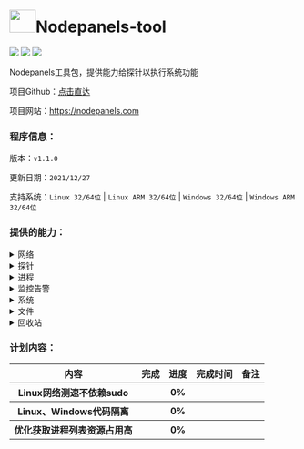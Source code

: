 # <img src="https://github.com/Aranxu/Nodepanels-tool/blob/master/favicon.ico" width = "46" height = "40" alt="" align=center/>Nodepanels-tool

<img src="https://img.shields.io/badge/Go-1.17-ff69b4"/> <img src="https://img.shields.io/badge/version-v1.1.0-orange"/> <img src="https://img.shields.io/badge/TG-@nodepanels-green?logo=telegram&style=plastic"/>

Nodepanels工具包，提供能力给探针以执行系统功能

项目Github：[点击直达](https://github.com/Aranxu/Nodepanels)

项目网站：https://nodepanels.com

### 程序信息：

版本：`v1.1.0`

更新日期：`2021/12/27`

支持系统：`Linux 32/64位` | `Linux ARM 32/64位` | `Windows 32/64位` | `Windows ARM 32/64位`

### 提供的能力：

<details>
  <summary>网络</summary>
  <br>
  <table>
        <tr>
            <th>功能</th>
            <th>完成</th>
            <th>进度</th>
            <th>平台</th>
            <th>备注</th>
        </tr>
        <tr>
            <th>ping测试</th>
            <th>✔</th>
            <th>100%</th>
            <th>linux | windows</th>
            <th></th>
        </tr>
         <tr>
            <th>网络测速</th>
            <th>✔</th>
            <th>100%</th>
            <th>linux | windows</th>
            <th></th>
        </tr>
    </table>
</details>

<details>
  <summary>探针</summary>
  <br>
  <table>
        <tr>
            <th>功能</th>
            <th>完成</th>
            <th>进度</th>
            <th>平台</th>
            <th>备注</th>
        </tr>
        <tr>
            <th>探针升级</th>
            <th>✔</th>
            <th>100%</th>
            <th>linux | windows</th>
            <th></th>
        </tr>
    </table>
</details>

<details>
  <summary>进程</summary>
  <br>
  <table>
        <tr>
            <th>功能</th>
            <th>完成</th>
            <th>进度</th>
            <th>平台</th>
            <th>备注</th>
        </tr>
        <tr>
            <th>进程列表</th>
            <th>✔</th>
            <th>100%</th>
            <th>linux | windows</th>
            <th></th>
        </tr>
         <tr>
            <th>进程信息</th>
            <th>✔</th>
            <th>100%</th>
            <th>linux | windows</th>
            <th></th>
        </tr>
    </table>
</details>

<details>
  <summary>监控告警</summary>
  <br>
  <table>
        <tr>
            <th>功能</th>
            <th>完成</th>
            <th>进度</th>
            <th>平台</th>
            <th>备注</th>
        </tr>
        <tr>
            <th>进程监控开关</th>
            <th>✔</th>
            <th>100%</th>
            <th>linux | windows</th>
            <th></th>
        </tr>
         <tr>
            <th>告警规则设置</th>
            <th>✔</th>
            <th>100%</th>
            <th>linux | windows</th>
            <th></th>
        </tr>
    </table>
</details>

<details>
  <summary>系统</summary>
  <br>
  <table>
        <tr>
            <th>功能</th>
            <th>完成</th>
            <th>进度</th>
            <th>平台</th>
            <th>备注</th>
        </tr>
        <tr>
            <th>获取/设置 主机名</th>
            <th>✔</th>
            <th>100%</th>
            <th>linux | windows</th>
            <th></th>
        </tr>
         <tr>
            <th>获取/设置/备份/还原 DNS</th>
            <th>✔</th>
            <th>100%</th>
            <th>linux</th>
            <th></th>
        </tr>
         <tr>
            <th>获取/设置/备份/还原 YUM</th>
            <th>✔</th>
            <th>100%</th>
            <th>linux</th>
            <th></th>
        </tr>
         <tr>
            <th>获取/设置 系统时间/时区</th>
            <th>✔</th>
            <th>100%</th>
            <th>linux</th>
            <th></th>
        </tr>
         <tr>
            <th>获取环境变量</th>
            <th>✔</th>
            <th>100%</th>
            <th>linux</th>
            <th></th>
        </tr>
         <tr>
            <th>获取系统启动项</th>
            <th>✔</th>
            <th>100%</th>
            <th>linux</th>
            <th></th>
        </tr>
         <tr>
            <th>获取系统服务项</th>
            <th>✔</th>
            <th>100%</th>
            <th>linux</th>
            <th></th>
        </tr>
    </table>
</details>

<details>
  <summary>文件</summary>
  <br>
  <table>
        <tr>
            <th>功能</th>
            <th>完成</th>
            <th>进度</th>
            <th>平台</th>
            <th>备注</th>
        </tr>
        <tr>
            <th>获取文件列表</th>
            <th>✔</th>
            <th>100%</th>
            <th>linux</th>
            <th></th>
        </tr>
         <tr>
            <th>新建文件/文件夹</th>
            <th>✔</th>
            <th>100%</th>
            <th>linux</th>
            <th></th>
        </tr>
         <tr>
            <th>获取文件属性</th>
            <th>✔</th>
            <th>100%</th>
            <th>linux</th>
            <th></th>
        </tr>
         <tr>
            <th>计算文件MD5/SHA1</th>
            <th>✔</th>
            <th>100%</th>
            <th>linux</th>
            <th></th>
        </tr>
         <tr>
            <th>获取/设置文件权限</th>
            <th>✔</th>
            <th>100%</th>
            <th>linux</th>
            <th></th>
        </tr>
         <tr>
            <th>删除文件/文件夹</th>
            <th>✔</th>
            <th>100%</th>
            <th>linux</th>
            <th></th>
        </tr>
         <tr>
            <th>重命名文件/文件夹</th>
            <th>✔</th>
            <th>100%</th>
            <th>linux</th>
            <th></th>
        </tr>
		<tr>
            <th>复制文件/文件夹</th>
            <th>✔</th>
            <th>100%</th>
            <th>linux</th>
            <th></th>
        </tr>
		<tr>
            <th>移动文件/文件夹</th>
            <th>✔</th>
            <th>100%</th>
            <th>linux</th>
            <th></th>
        </tr>
		<tr>
            <th>编辑文件</th>
            <th>✔</th>
            <th>100%</th>
            <th>linux</th>
            <th></th>
        </tr>
		<tr>
            <th>计算文件大小</th>
            <th>✔</th>
            <th>100%</th>
            <th>linux</th>
            <th></th>
        </tr>
		<tr>
            <th>文件上传</th>
            <th>✔</th>
            <th>100%</th>
            <th>linux</th>
            <th></th>
        </tr>
		<tr>
            <th>文件下载</th>
            <th>✔</th>
            <th>100%</th>
            <th>linux</th>
            <th></th>
        </tr>
    </table>
</details>

<details>
  <summary>回收站</summary>
  <br>
  <table>
        <tr>
            <th>功能</th>
            <th>完成</th>
            <th>进度</th>
            <th>平台</th>
            <th>备注</th>
        </tr>
        <tr>
            <th>文件移动至回收站</th>
            <th>✔</th>
            <th>100%</th>
            <th>linux</th>
            <th></th>
        </tr>
         <tr>
            <th>还原文件</th>
            <th>✔</th>
            <th>100%</th>
            <th>linux</th>
            <th></th>
        </tr>
         <tr>
            <th>删除回收站文件</th>
            <th>✔</th>
            <th>100%</th>
            <th>linux</th>
            <th></th>
        </tr>
    </table>
</details>

### 计划内容：

<table>
        <tr>
            <th>内容</th>
            <th>完成</th>
            <th>进度</th>
            <th>完成时间</th>
            <th>备注</th>
        </tr>
        <tr>
            <th>Linux网络测速不依赖sudo</th>
            <th></th>
            <th>0%</th>
            <th></th>
            <th></th>
        </tr>
         <tr>
            <th>Linux、Windows代码隔离</th>
            <th></th>
            <th>0%</th>
            <th></th>
            <th></th>
        </tr>
         <tr>
            <th>优化获取进程列表资源占用高</th>
            <th></th>
            <th>0%</th>
            <th></th>
            <th></th>
        </tr>
    </table>
